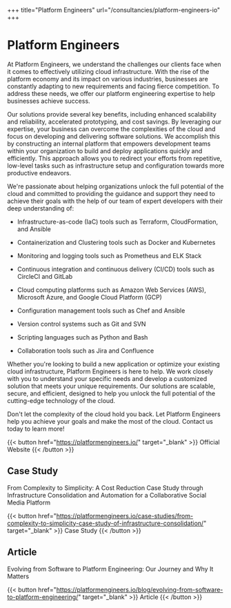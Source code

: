 +++
title="Platform Engineers"
url="/consultancies/platform-engineers-io"
+++

# Platform Engineers

At Platform Engineers, we understand the challenges our clients face when it comes to effectively utilizing cloud infrastructure. With the rise of the platform economy and its impact on various industries, businesses are constantly adapting to new requirements and facing fierce competition. To address these needs, we offer our platform engineering expertise to help businesses achieve success.

Our solutions provide several key benefits, including enhanced scalability and reliability, accelerated prototyping, and cost savings. By leveraging our expertise, your business can overcome the complexities of the cloud and focus on developing and delivering software solutions. We accomplish this by constructing an internal platform that empowers development teams within your organization to build and deploy applications quickly and efficiently. This approach allows you to redirect your efforts from repetitive, low-level tasks such as infrastructure setup and configuration towards more productive endeavors.

We're passionate about helping organizations unlock the full potential of the cloud and committed to providing the guidance and support they need to achieve their goals with the help of our team of expert developers with their deep understanding of:

- Infrastructure-as-code (IaC) tools such as Terraform, CloudFormation, and Ansible

- Containerization and Clustering tools such as Docker and Kubernetes

- Monitoring and logging tools such as Prometheus and ELK Stack

- Continuous integration and continuous delivery (CI/CD) tools such as CircleCI and GitLab

- Cloud computing platforms such as Amazon Web Services (AWS), Microsoft Azure, and Google Cloud Platform (GCP)

- Configuration management tools such as Chef and Ansible

- Version control systems such as Git and SVN

- Scripting languages such as Python and Bash

- Collaboration tools such as Jira and Confluence

Whether you're looking to build a new application or optimize your existing cloud infrastructure, Platform Engineers is here to help. We work closely with you to understand your specific needs and develop a customized solution that meets your unique requirements. Our solutions are scalable, secure, and efficient, designed to help you unlock the full potential of the cutting-edge technology of the cloud.

Don't let the complexity of the cloud hold you back. Let Platform Engineers help you achieve your goals and make the most of the cloud. Contact us today to learn more!

{{< button href="https://platformengineers.io/" target="_blank" >}}
Official Website
{{< /button >}}

## Case Study

From Complexity to Simplicity: A Cost Reduction Case Study through Infrastructure Consolidation and Automation for a Collaborative Social Media Platform

{{< button href="https://platformengineers.io/case-studies/from-complexity-to-simplicity-case-study-of-infrastructure-consolidation/" target="_blank" >}}
Case Study
{{< /button >}}

## Article

Evolving from Software to Platform Engineering: Our Journey and Why It Matters

{{< button href="https://platformengineers.io/blog/evolving-from-software-to-platform-engineering/" target="_blank" >}}
Article
{{< /button >}}
